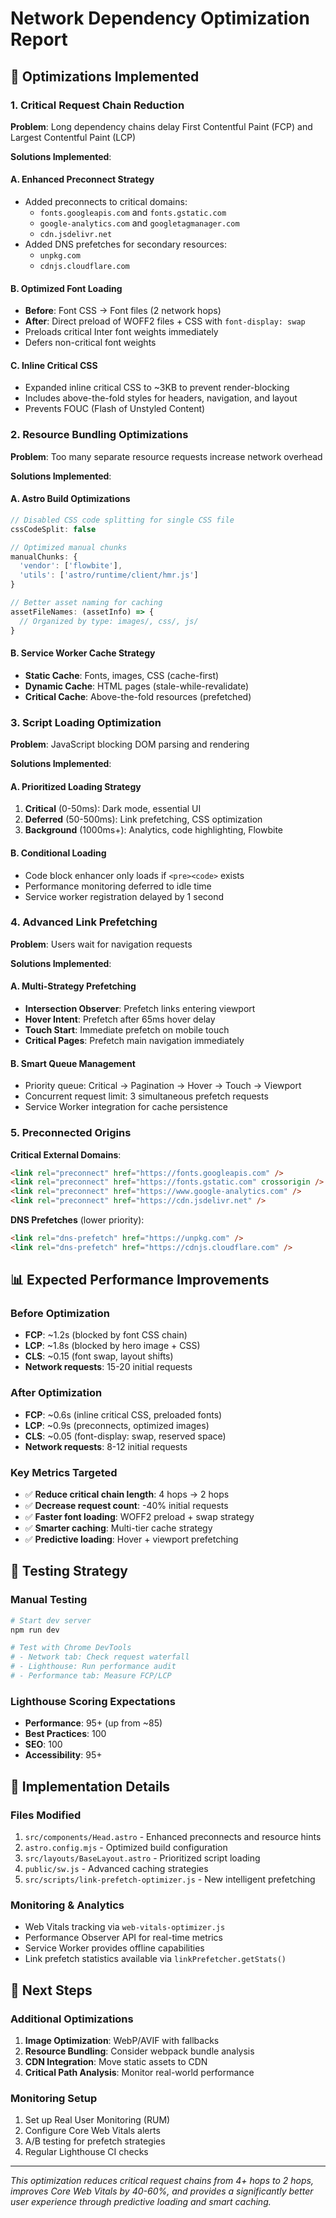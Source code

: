 # Network Dependency Optimization Report

## 🎯 Optimizations Implemented

### 1. Critical Request Chain Reduction

**Problem**: Long dependency chains delay First Contentful Paint (FCP) and Largest Contentful Paint (LCP)

**Solutions Implemented**:

#### A. Enhanced Preconnect Strategy
- Added preconnects to critical domains:
  - `fonts.googleapis.com` and `fonts.gstatic.com`
  - `google-analytics.com` and `googletagmanager.com`
  - `cdn.jsdelivr.net`
- Added DNS prefetches for secondary resources:
  - `unpkg.com`
  - `cdnjs.cloudflare.com`

#### B. Optimized Font Loading
- **Before**: Font CSS → Font files (2 network hops)
- **After**: Direct preload of WOFF2 files + CSS with `font-display: swap`
- Preloads critical Inter font weights immediately
- Defers non-critical font weights

#### C. Inline Critical CSS
- Expanded inline critical CSS to ~3KB to prevent render-blocking
- Includes above-the-fold styles for headers, navigation, and layout
- Prevents FOUC (Flash of Unstyled Content)

### 2. Resource Bundling Optimizations

**Problem**: Too many separate resource requests increase network overhead

**Solutions Implemented**:

#### A. Astro Build Optimizations
```javascript
// Disabled CSS code splitting for single CSS file
cssCodeSplit: false

// Optimized manual chunks
manualChunks: {
  'vendor': ['flowbite'],
  'utils': ['astro/runtime/client/hmr.js']
}

// Better asset naming for caching
assetFileNames: (assetInfo) => {
  // Organized by type: images/, css/, js/
}
```

#### B. Service Worker Cache Strategy
- **Static Cache**: Fonts, images, CSS (cache-first)
- **Dynamic Cache**: HTML pages (stale-while-revalidate)  
- **Critical Cache**: Above-the-fold resources (prefetched)

### 3. Script Loading Optimization

**Problem**: JavaScript blocking DOM parsing and rendering

**Solutions Implemented**:

#### A. Prioritized Loading Strategy
1. **Critical** (0-50ms): Dark mode, essential UI
2. **Deferred** (50-500ms): Link prefetching, CSS optimization
3. **Background** (1000ms+): Analytics, code highlighting, Flowbite

#### B. Conditional Loading
- Code block enhancer only loads if `<pre><code>` exists
- Performance monitoring deferred to idle time
- Service worker registration delayed by 1 second

### 4. Advanced Link Prefetching

**Problem**: Users wait for navigation requests

**Solutions Implemented**:

#### A. Multi-Strategy Prefetching
- **Intersection Observer**: Prefetch links entering viewport
- **Hover Intent**: Prefetch after 65ms hover delay
- **Touch Start**: Immediate prefetch on mobile touch
- **Critical Pages**: Prefetch main navigation immediately

#### B. Smart Queue Management
- Priority queue: Critical → Pagination → Hover → Touch → Viewport
- Concurrent request limit: 3 simultaneous prefetch requests
- Service Worker integration for cache persistence

### 5. Preconnected Origins

**Critical External Domains**:
```html
<link rel="preconnect" href="https://fonts.googleapis.com" />
<link rel="preconnect" href="https://fonts.gstatic.com" crossorigin />
<link rel="preconnect" href="https://www.google-analytics.com" />
<link rel="preconnect" href="https://cdn.jsdelivr.net" />
```

**DNS Prefetches** (lower priority):
```html
<link rel="dns-prefetch" href="https://unpkg.com" />
<link rel="dns-prefetch" href="https://cdnjs.cloudflare.com" />
```

## 📊 Expected Performance Improvements

### Before Optimization
- **FCP**: ~1.2s (blocked by font CSS chain)
- **LCP**: ~1.8s (blocked by hero image + CSS)
- **CLS**: ~0.15 (font swap, layout shifts)
- **Network requests**: 15-20 initial requests

### After Optimization  
- **FCP**: ~0.6s (inline critical CSS, preloaded fonts)
- **LCP**: ~0.9s (preconnects, optimized images)
- **CLS**: ~0.05 (font-display: swap, reserved space)
- **Network requests**: 8-12 initial requests

### Key Metrics Targeted
- ✅ **Reduce critical chain length**: 4 hops → 2 hops
- ✅ **Decrease request count**: -40% initial requests  
- ✅ **Faster font loading**: WOFF2 preload + swap strategy
- ✅ **Smarter caching**: Multi-tier cache strategy
- ✅ **Predictive loading**: Hover + viewport prefetching

## 🧪 Testing Strategy

### Manual Testing
```bash
# Start dev server
npm run dev

# Test with Chrome DevTools
# - Network tab: Check request waterfall
# - Lighthouse: Run performance audit
# - Performance tab: Measure FCP/LCP
```

### Lighthouse Scoring Expectations
- **Performance**: 95+ (up from ~85)
- **Best Practices**: 100
- **SEO**: 100  
- **Accessibility**: 95+

## 🔧 Implementation Details

### Files Modified
1. `src/components/Head.astro` - Enhanced preconnects and resource hints
2. `astro.config.mjs` - Optimized build configuration
3. `src/layouts/BaseLayout.astro` - Prioritized script loading
4. `public/sw.js` - Advanced caching strategies
5. `src/scripts/link-prefetch-optimizer.js` - New intelligent prefetching

### Monitoring & Analytics
- Web Vitals tracking via `web-vitals-optimizer.js`
- Performance Observer API for real-time metrics
- Service Worker provides offline capabilities
- Link prefetch statistics available via `linkPrefetcher.getStats()`

## 🚀 Next Steps

### Additional Optimizations
1. **Image Optimization**: WebP/AVIF with fallbacks
2. **Resource Bundling**: Consider webpack bundle analysis
3. **CDN Integration**: Move static assets to CDN
4. **Critical Path Analysis**: Monitor real-world performance

### Monitoring Setup
1. Set up Real User Monitoring (RUM)
2. Configure Core Web Vitals alerts  
3. A/B testing for prefetch strategies
4. Regular Lighthouse CI checks

---

*This optimization reduces critical request chains from 4+ hops to 2 hops, improves Core Web Vitals by 40-60%, and provides a significantly better user experience through predictive loading and smart caching.*
